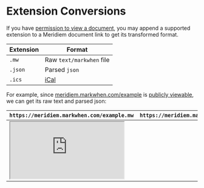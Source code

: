 # Extension Conversions

If you have [permission to view a document](/meridiem/collaborative-editing), you may append a supported extension to a Meridiem document link to get its transformed format.

| Extension | Format                         |
| --------- | ------------------------------ |
| `.mw`     | Raw `text/markwhen` file       |
| `.json`   | Parsed `json`                  |
| `.ics`    | [iCal](https://icalendar.org/) |

For example, since [meridiem.markwhen.com/example](https://meridiem.markwhen.com/example) is [publicly viewable](/meridiem/collaborative-editing#publicly-viewable), we can get its raw text and parsed json:

| `https://meridiem.markwhen.com/example.mw`                | `https://meridiem.markwhen.com/example.json`                |
| --------------------------------------------------------- | ----------------------------------------------------------- |
| <iframe src="https://meridiem.markwhen.com/example.mw" /> | <iframe src="https://meridiem.markwhen.com/example.json" /> |

## Calendar

The `.ics` extension is useful for subscribing to your markwhen events from your calendar. For example, in Google Calendar you can add a calendar by url:

![](/images/gcal1.png)
![](/images/gcal2.png)

::: tip Note
Only [publicly viewable](/meridiem/collaborative-editing) documents can be added to another calendar application via an `.ics` url.
:::
